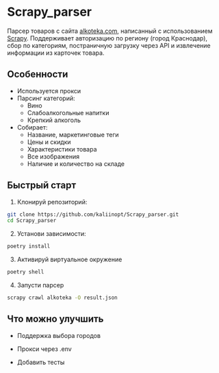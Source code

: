 # Scrapy_parser

Парсер товаров с сайта [alkoteka.com](https://alkoteka.com), написанный с использованием [Scrapy](https://scrapy.org/). Поддерживает авторизацию по региону (город Краснодар), сбор по категориям, постраничную загрузку через API и извлечение информации из карточек товара.


## Особенности

- Используется прокси
- Парсинг категорий:
  - Вино
  - Слабоалкогольные напитки
  - Крепкий алкоголь
- Собирает:
  - Название, маркетинговые теги
  - Цены и скидки
  - Характеристики товара
  - Все изображения
  - Наличие и количество на складе


##  Быстрый старт

1. Клонируй репозиторий:

```bash
git clone https://github.com/kaliinopt/Scrapy_parser.git
cd Scrapy_parser
```

2. Установи зависимости:

```bash
poetry install
```

3. Активируй виртуальное окружение

```bash
poetry shell
```

4. Запусти парсер

```bash
scrapy crawl alkoteka -O result.json
```

## Что можно улучшить 

* Поддержка выбора городов

* Прокси через .env

* Добавить тесты
